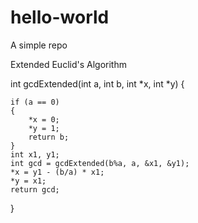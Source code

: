 # hello-world
A simple repo

Extended Euclid's Algorithm

int gcdExtended(int a, int b, int *x, int *y) 
{ 
    
    if (a == 0) 
    { 
        *x = 0; 
        *y = 1; 
        return b; 
    }   
    int x1, y1;  
    int gcd = gcdExtended(b%a, a, &x1, &y1);    
    *x = y1 - (b/a) * x1; 
    *y = x1;  
    return gcd; 
} 
